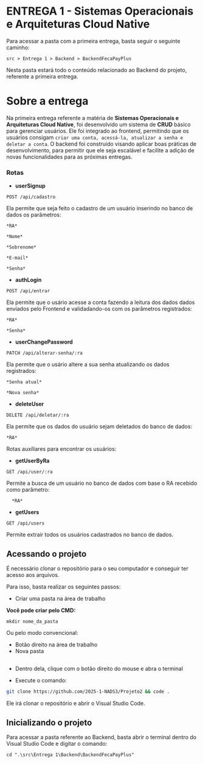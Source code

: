 # ENTREGA 1 - Sistemas Operacionais e Arquiteturas Cloud Native

Para acessar a pasta com a primeira entrega, basta seguir o seguinte caminho:

`
src > Entrega 1 > Backend > BackendFecaPayPlus
`

Nesta pasta estará todo o conteúdo relacionado ao Backend do projeto, referente a primeira entrega.

# Sobre a entrega

Na primeira entrega referente a matéria de **Sistemas Operacionais e Arquiteturas Cloud Native**, foi desenvolvido um sistema de **CRUD** básico para gerenciar usuários. Ele foi integrado ao frontend, permitindo que os usuários consigam `criar uma conta, acessá-la, atualizar a senha e deletar a conta`. O backend foi construído visando aplicar boas práticas de desenvolvimento, para permitir que ele seja escalável e facilite a adição de novas funcionalidades para as próximas entregas. 

### Rotas

- **userSignup**

```
POST /api/cadastro
```

Ela permite que seja feito o cadastro de um usuário inserindo no banco de dados os parâmetros:
    
    *RA*
    
    *Nome*
    
    *Sobrenome*
    
    *E-mail*
    
    *Senha*


- **authLogin**

```
POST /api/entrar
```

Ela permite que o usário acesse a conta fazendo a leitura dos dados dados enviados pelo Frontend e validadando-os com os parâmetros registrados:
    
    *RA*
    
    *Senha*

- **userChangePassword**

```
PATCH /api/alterar-senha/:ra
```

Ela permite que o usário altere a sua senha atualizando os dados registrados:
    
    *Senha atual*
    
    *Nova senha*

- **deleteUser**

```
DELETE /api/deletar/:ra
```

Ela permite que os dados do usuário sejam deletados do banco de dados:
    
    *RA*

Rotas auxíliares para encontrar os usuários:

  - **getUserByRa**

```
GET /api/user/:ra
```

Permite a busca de um usuário no banco de dados com base o RA recebido como parâmetro:
      
      *RA*

  - **getUsers**

```
GET /api/users
```

Permite extrair todos os usuários cadastrados no banco de dados.

## Acessando o projeto

É necessário clonar o repositório para o seu computador e conseguir ter acesso aos arquivos. 

Para isso, basta realizar os seguintes passos:

- Criar uma pasta na área de trabalho
  
**Você pode criar pelo CMD:**

```
mkdir nome_da_pasta
```
Ou pelo modo convencional:

- Botão direito na área de trabalho
- Nova pasta
##

- Dentro dela, clique com o botão direito do mouse e abra o terminal
  
- Execute o comando:
  
```bash
git clone https://github.com/2025-1-NADS3/Projeto2 && code .
```
Ele irá clonar o repositório e abrir o Visual Studio Code.

## Inicializando o projeto

Para acessar a pasta referente ao Backend, basta abrir o terminal dentro do Visual Studio Code e digitar o comando:
```
cd ".\src\Entrega 1\Backend\BackendFecaPayPlus"
```

 


